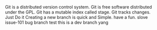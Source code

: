 Git is a distributed version control system.
Git is free software distributed under the GPL.
Git has a mutable index called stage.
Git tracks changes.
Just Do it
Creating a new branch is quick and Simple.
have a fun.
slove issue-101
bug branch test
this is a dev branch
yang
